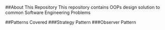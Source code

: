 
##About This Repository
This repository contains OOPs design solution to common Software Engineering Problems

##Patterns Covered
###Strategy Pattern
###Observer Pattern
